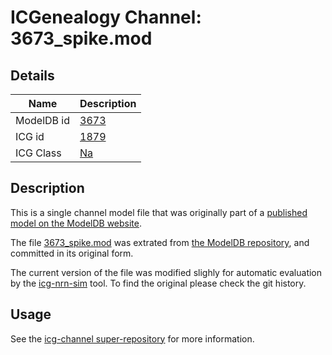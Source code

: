 # ICGenealogy Channel: 3673\_spike.mod

## Details

Name | Description
---- | -----------
ModelDB id | [3673](http://senselab.med.yale.edu/ModelDB/ShowModel.cshtml?model=3673)
ICG id | [1879](http://icg.neurotheory.ox.ac.uk/channels/2/1879)
ICG Class | [Na](http://icg.neurotheory.ox.ac.uk/channels/2)

## Description

This is a single channel model file that was originally part of a [published model on the ModelDB website](http://senselab.med.yale.edu/ModelDB/ShowModel.cshtml?model=3673).


The file [3673\_spike.mod](3673_spike.mod) was extrated from [the ModelDB repository](http://senselab.med.yale.edu/ModelDB/ShowModel.cshtml?model=3673), and committed in its original form.

The current version of the file was modified slighly for automatic evaluation by the [icg-nrn-sim](https://github.com/icgenealogy/icg-nrn-sim) tool. To find the original please check the git history.


## Usage

See the [icg-channel super-repository](https://github.com/icgenealogy/icg-channels) for more information.
